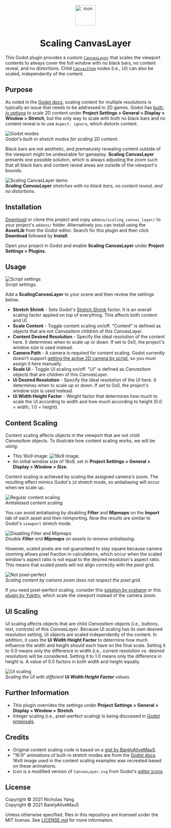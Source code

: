 <p align="center">
  <img src="icon.png" alt="icon" width="64px" height="64px">
</p>
<h1 align="center">Scaling CanvasLayer</h1>

This Godot plugin provides a custom [`CanvasLayer`](https://docs.godotengine.org/en/stable/classes/class_canvaslayer.html) that scales the viewport contents to always cover the full window with no black bars, no content reveal, and no distortions. Child [`CanvasItem`](https://docs.godotengine.org/en/stable/classes/class_canvasitem.html) nodes (i.e., UI) can also be scaled, independently of the content.

## Purpose

As noted in the [Godot docs](https://docs.godotengine.org/en/stable/tutorials/viewports/multiple_resolutions.html#the-problem-of-multiple-resolutions), scaling content for multiple resolutions is typically an issue that needs to be addressed in 2D games. Godot has [built-in options](https://docs.godotengine.org/en/stable/tutorials/viewports/multiple_resolutions.html#stretch-aspect) to scale 2D  content under **Project Settings > General > Display > Window > Stretch**, but the only way to scale with both no black bars and no content reveal is to use `Aspect: ignore`, which distorts content.

![Godot modes](screenshots/godot-modes.gif)
<br>*Godot's built-in stretch modes for scaling 2D content.*

Black bars are not aesthetic, and prematurely revealing content outside of the viewport might be undesirable for gameplay. **Scaling CanvasLayer** presents one possible solution, which is always adjusting the zoom such that all black bars and content reveal areas are outside of the viewport's bounds.

![Scaling CanvasLayer demo](screenshots/scaling-canvas-layer.gif)
<br>*__Scaling CanvasLayer__ stretches with no black bars, no content reveal, and no distortions.*


## Installation

[Download](https://github.com/nyanginator/godot-scaling-canvas-layer/archive/master.zip) or clone this project and copy `addons/scaling_canvas_layer/` to your project's `addons/` folder. Alternatively you can install using the **AssetLib** from the Godot editor. Search for this plugin and then click **Download** followed by **Install**.

Open your project in Godot and enable **Scaling CanvasLayer** under **Project Settings > Plugins**.

## Usage

![Script settings](screenshots/settings.png)
<br>*Script settings.*

Add a **ScalingCanvasLayer** to your scene and then review the settings below.

- **Stretch Shrink** - Sets Godot's [Stretch Shrink](https://docs.godotengine.org/en/stable/tutorials/viewports/multiple_resolutions.html#stretch-shrink) factor. It is an overall scaling factor applied on top of everything. This affects both content and UI.
- **Scale Content** - Toggle content scaling on/off. "Content" is defined as objects that are not *CanvasItem* children of this *CanvasLayer*.
- **Content Desired Resolution** - Specify the ideal resolution of the content here. It determines when to scale up or down. If set to 0x0, the project's window size is used instead.
- **Camera Path** - A camera is required for content scaling. Godot currently doesn't support [getting the active 2D camera by script](https://github.com/godotengine/godot/pull/38317), so you must assign it here manually.
- **Scale Ui** - Toggle UI scaling on/off. "UI" is defined as *CanvasItem* objects that are children of this *CanvasLayer*.
- **Ui Desired Resolution** - Specify the ideal resolution of the UI here. It determines when to scale up or down. If set to 0x0, the project's window size is used instead.
- **Ui Width Height Factor** - Weight factor that determines how much to scale the UI according to width and how much according to height (0.0 = width, 1.0 = height).

## Content Scaling

Content scaling affects objects in the viewport that are not child *CanvasItem* objects. To illustrate how content scaling works, we will be using:

- This 16x9 image: ![16x9 image](screenshots/16x9.png).
- An initial window size of 16x9, set in  **Project Settings > General > Display > Window > Size**.

Content scaling is achieved by scaling the assigned camera's zoom. The resulting effect mimics Godot's `2d` stretch mode, so antialiasing will occur when we scale up.

![Regular content scaling](screenshots/antialiased.png)
<br>*Antialiased content scaling.*

You can avoid antialiasing by disabling **Filter** and **Mipmaps** on the **Import** tab of each asset and then reimporting. Now the results are similar to Godot's `viewport` stretch mode.

![Disabling Filter and Mipmaps](screenshots/filter-mipmaps-off.png)
<br>*Disable **Filter** and **Mipmaps** on assets to remove antialiasing.*

However, scaled pixels are not guaranteed to stay square because camera zooming allows pixel fraction in calculations, which occur when the scaled window's aspect ratio is not equal to the desired resolution's aspect ratio. This means that scaled pixels will not align correctly with the pixel grid.

![Not pixel-perfect](screenshots/not-pixel-perfect.png)
<br>*Scaling content by camera zoom does not respect the pixel grid.*

If you need pixel-perfect scaling, consider this [solution by sysharm](https://godotengine.org/qa/25504/pixel-perfect-scaling#a26997) or this [plugin by Yukitty](https://github.com/Yukitty/godot-addon-integer_resolution_handler), which scale the viewport instead of the camera zoom.

## UI Scaling

UI scaling affects objects that are child *CanvasItem* objects (i.e., buttons, text, controls) of this *CanvasLayer*. Because UI scaling has its own desired resolution setting, UI objects are scaled independently of the content. In addition, it uses the **Ui Width Height Factor** to determine how much influence the width and height should each have on the final scale. Setting it to 0.0 means only the difference in width (i.e., current resolution vs. desired resolution) will be considered. Setting it to 1.0 means only the difference in height is. A value of 0.5 factors in both width and height equally.

![UI scaling](screenshots/ui-scaling.gif)
<br>*Scaling the UI with different **Ui Width Height Factor** values.*

## Further Information

- This plugin overrides the settings under **Project Settings > General > Display > Window > Stretch**.
- Integer scaling (i.e., pixel-perfect scaling) is being discussed in [Godot proposals](https://github.com/godotengine/godot-proposals/issues/1666).

## Credits

- Original content scaling code is based on a [gist by BarelyAliveMau5](https://gist.github.com/BarelyAliveMau5/2ff2d83566e6db63b4f6f782ef46e2bc).
- "16:9" animations of built-in stretch modes are from the [Godot docs](https://docs.godotengine.org/en/stable/tutorials/viewports/multiple_resolutions.html#stretch-aspect). 16x9 image used in the content scaling examples was recreated based on these animations.
- Icon is a modified version of `CanvasLayer.svg` from Godot's [editor icons](https://github.com/godotengine/godot/tree/master/editor/icons).

## License

Copyright © 2021 Nicholas Yang  
Copyright © 2021 BarelyAliveMau5

Unless otherwise specified, files in this repository are licensed under the MIT license. See [LICENSE.md](LICENSE.md) for more information.

